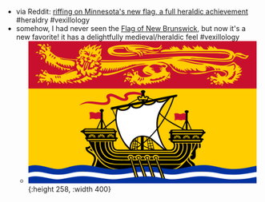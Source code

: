 - via Reddit: [riffing on Minnesota's new flag, a full heraldic achievement](https://www.reddit.com/r/heraldry/comments/18o9kww/minnesotas_new_flag_is_technically_heraldically/) #heraldry #vexillology
- somehow, I had never seen the [Flag of New Brunswick](https://en.wikipedia.org/wiki/Flag_of_New_Brunswick), but now it's a new favorite! it has a delightfully medieval/heraldic feel #vexillology
	- ![Flag_of_New_Brunswick.svg.png](../assets/Flag_of_New_Brunswick.svg_1705012873097_0.png){:height 258, :width 400}
